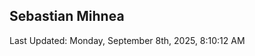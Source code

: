 <h2>Sebastian Mihnea</h2>

<!--RECENT_ACTIVITY:start-->
<!--RECENT_ACTIVITY:end-->
<!--RECENT_ACTIVITY:last_update-->
Last Updated: Monday, September 8th, 2025, 8:10:12 AM
<!--RECENT_ACTIVITY:last_update_end-->

<!---LOL-STATS-START-HERE--->
<!---LOL-STATS-END-HERE--->
